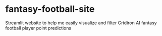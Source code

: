 # fantasy-football-site
Streamlit website to help me easily visualize and filter Gridiron AI fantasy football player point predictions
